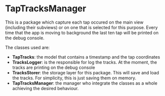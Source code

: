 # TapTracksManager

This is a package which capture each tap occured on the main view (including their subviews) or on one that is selected for this purpose. Every time that the app is moving to background the last ten tap will be printed on the debug console.

The classes used are:
- **TapTracks**: the model that contains a timestamp and the tap coordinates
- **TracksLogger**: is the responsible for log the tracks. At the moment, the tracks are printing on the debug console
- **TracksStorer**: the storage layer for this package. This will save and load the tracks. For simplicity, this is just saving them on memory.
- **TapTracksManager**: the manager who integrate the classes as a whole achieving the desired behaviour.
